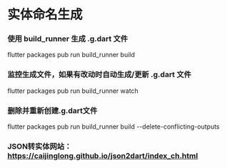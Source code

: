 # 实体命名生成

### 使用 build_runner 生成 .g.dart 文件
flutter packages pub run build_runner build

### 监控生成文件，如果有改动时自动生成/更新 .g.dart 文件
flutter packages pub run build_runner watch

### 删除并重新创建.g.dart文件
flutter packages pub run build_runner build --delete-conflicting-outputs


### JSON转实体网站：https://caijinglong.github.io/json2dart/index_ch.html